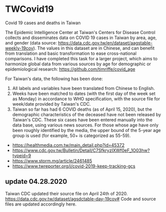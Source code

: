 # TWCovid19
Covid 19 cases and deaths in Taiwan 

The Epidemic Intelligence Center at Taiwan's Centers for Disease Control collects and disseminates data on COVID 19 cases in Taiwan by area, age, and gender (data source: https://data.cdc.gov.tw/en/dataset/aagstable-weekly-19cov). The values in this dataset are in Chinese, and can benefit from translation and basic transformation to ease cross-national comparisons. I have completed this task for a larger project, which aims to harmonize global data from various sources by age for demographic or epidemiological research: https://github.com/timriffe/covid_age

For Taiwan's data, the following has been done: 
1. All labels and variables have been translated from Chinese to English.
2. Weeks have been matched to dates (with the first day of the week set as Monday) in accordance to WHO specification, with the source file for week/date provided by Taiwan's CDC. 
3. Taiwan so far has had 6 COVID deaths (as of April 15, 2020), but the demographic characteristics of the deceased have not been released by Taiwan's CDC. These six cases have been entered manually into the data base, using various news sources. For those whose age have only been roughly identified by the media, the upper bound of the 5-year age group is used (for example, 50+ is categorized as 55-59).   
* https://healthmedia.com.tw/main_detail.php?id=45372 
* https://www.cdc.gov.tw/Bulletin/Detail/C7SfkryzIXWf0eF_1O03hw?typeid=9
* https://www.storm.mg/article/2461485
* https://www.twreporter.org/i/covid-2019-keep-tracking-gcs 


## update 04.28.2020 ##
Taiwan CDC updated their source file on April 24th of 2020. https://data.cdc.gov.tw/dataset/agsdctable-day-19cov#
Code and source files are updated accordingly here. 
